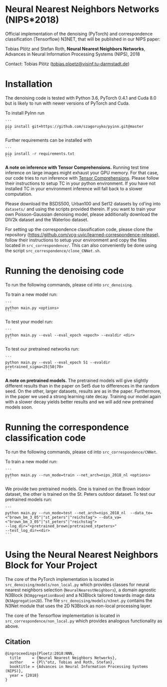 # Neural Nearest Neighbors Networks (NIPS*2018)

Official implementation of the denoising (PyTorch) and correspondence classification (Tensorflow) N3NET, that will be published in our NIPS paper:

Tobias Plötz and Stefan Roth, **Neural Nearest Neighbors Networks**, Advances in Neural Information Processing Systems (NIPS), 2018

Contact: Tobias Plötz (tobias.ploetz@visinf.tu-darmstadt.de)

# Installation

The denoising code is tested with Python 3.6, PyTorch 0.4.1 and Cuda 8.0 but is likely to run with newer versions of PyTorch  and Cuda.

To install PyInn run

    ```
    pip install git+https://github.com/szagoruyko/pyinn.git@master
    ```

Further requirements can be installed with 

    ```
    pip install -r requirements.txt
    ```

**A note on inference with Tensor Comprehensions.** Running test time inference on large images might exhaust your GPU memory. For that case, our code tries to run inference with [Tensor Comprehensions](https://facebookresearch.github.io/TensorComprehensions/). Please follow their instructions to setup TC in your python environment. If you have not installed TC in your environment inference will fall back to a slower computation.

Please download the BSDS500, Urban100 and Set12 datasets by cd'ing into `datasets/` and using the scripts provided therein. If you want to train your own Poisson-Gaussian denoising model, please additionally download the DIV2k dataset and the Waterloo dataset.

For setting up the correspondence classification code, please clone the repository (https://github.com/vcg-uvic/learned-correspondence-release), follow their instructions to setup your environment and copy the files located in `src_correspondence/`. This can also conveniently be done using the script `src_correspondence/clone_CNNet.sh`.

# Running the denoising code

To run the following commands, please cd into `src_denoising`.

To train a new model run:
    
    ```
    python main.py <options>
    ```

To test your model run:

    ```
    python main.py --eval --eval_epoch <epoch> --evaldir <dir>
    ```

To test our pretrained networks run:

    ```
    python main.py --eval --eval_epoch 51 --evaldir pretrained_sigma<25|50|70>
    ```

**A note on pretrained models.**
The pretrained models will give slightly different results than in the paper on Set5 due to differences in the random seed. 
On the other, larger datasets, results are as in the paper. 
Furthermore, in the paper we used a strong learning rate decay. 
Training our model again with a slower decay yields better results and we will add new pretrained models soon.

# Running the correspondence classification code

To run the following commands, please cd into `src_correspondence/CNNet`.

To train a new model run:

    ```
    python main.py --run_mode=train --net_arch=nips_2018_nl <options>
    ```

We provide two pretrained models. One is trained on the Brown indoor dataset, the other is trained on the St. Peters outdoor dataset. To test our pretrained models run:

    ```
    python main.py --run_mode=test --net_arch=nips_2018_nl  --data_te=<"brown_bm_3_05"|"st_peters"|"reichstag"> --data_va=<"brown_bm_3_05"|"st_peters"|"reichstag">
    --log_dir="<pretrained_brown|pretrained_stpeters>"
    --test_log_dir=<dir>
    ```

# Using the Neural Nearest Neighbors Block for Your Project

The core of the PyTorch implementation is located in `src_denoising/models/non_local.py` which provides classes for neural nearest neighbors selection (`NeuralNearestNeighbors`), a domain agnostic N3Block (`N3AggregationBase`) and a N3Block tailored towards image data (`N3Aggregation2D`). The file `src_denoising/models/n3net.py` contains the N3Net module that uses the 2D N3Block as non-local processing layer.

The core of the Tensorflow implementation is located in `src_correspondence/non_local.py` which provides analogous functionality as above.


## Citation
```
@inproceedings{Ploetz:2018:NNN,
  title     = {Neural Nearest Neighbors Networks},
  author    = {Pl\"otz, Tobias and Roth, Stefan},
  booktitle = {Advances in Neural Information Processing Systems (NIPS)},
  year = {2018}
}
```